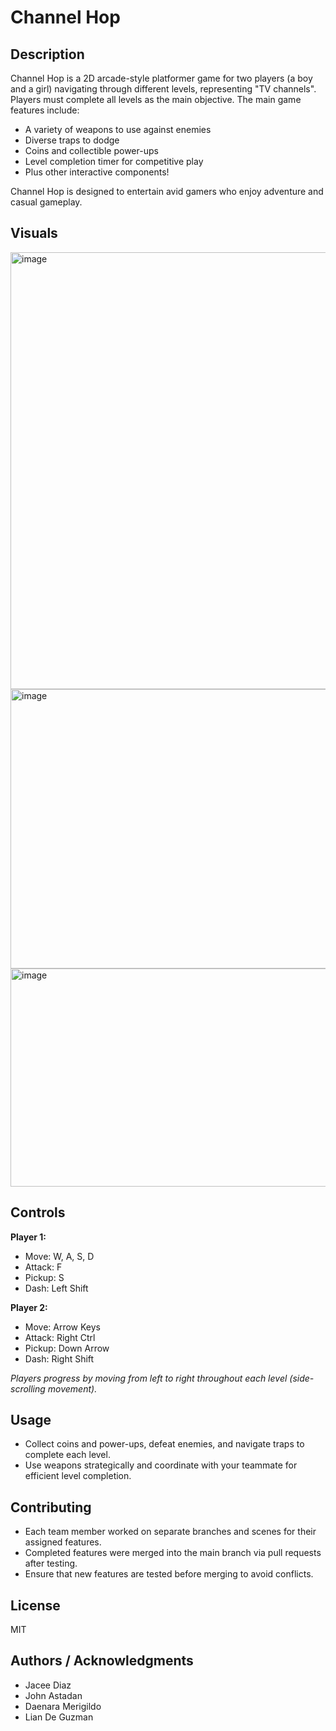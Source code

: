 # Channel Hop

## Description
Channel Hop is a 2D arcade-style platformer game for two players (a boy and a girl) navigating through different levels, representing "TV channels".  
Players must complete all levels as the main objective. 
The main game features include:  
- A variety of weapons to use against enemies  
- Diverse traps to dodge  
- Coins and collectible power-ups
- Level completion timer for competitive play
- Plus other interactive components! 

Channel Hop is designed to entertain avid gamers who enjoy adventure and casual gameplay.

## Visuals
<img width="1390" height="699" alt="image" src="https://github.com/user-attachments/assets/1a5b9eab-d0de-4d6b-8365-43e928e79aa1" />
<img width="894" height="447" alt="image" src="https://github.com/user-attachments/assets/90591b63-156c-45bb-bdca-4e288b96b23e" />
<img width="540" height="349" alt="image" src="https://github.com/user-attachments/assets/7fa172f7-4343-4e80-8d27-288332d8047a" />

## Controls
**Player 1:**  
- Move: W, A, S, D  
- Attack: F  
- Pickup: S  
- Dash: Left Shift  

**Player 2:**  
- Move: Arrow Keys  
- Attack: Right Ctrl  
- Pickup: Down Arrow  
- Dash: Right Shift  

*Players progress by moving from left to right throughout each level (side-scrolling movement).*

## Usage
- Collect coins and power-ups, defeat enemies, and navigate traps to complete each level.  
- Use weapons strategically and coordinate with your teammate for efficient level completion.

## Contributing
- Each team member worked on separate branches and scenes for their assigned features.  
- Completed features were merged into the main branch via pull requests after testing.  
- Ensure that new features are tested before merging to avoid conflicts.

## License
MIT

## Authors / Acknowledgments
- Jacee Diaz
- John Astadan
- Daenara Merigildo
- Lian De Guzman


